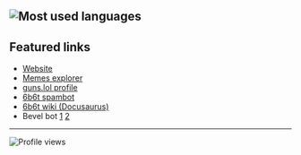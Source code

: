 ![Most used languages](https://github-readme-stats.vercel.app/api/top-langs/?username=CubeBeveled&layout=compact&theme=radical)<br>
---
## Featured links
* [Website](https://beveledcube.vercel.app/)
* [Memes explorer](https://memes-silk.vercel.app/)
* [guns.lol profile](https://guns.lol/beveled)
* [6b6t spambot](https://github.com/CubeBeveled/6b6t-advertising)
* [6b6t wiki (Docusaurus)](https://6b6t-wiki.vercel.app/)
* Bevel bot [1](https://top.gg/bot/1086580917608402984) [2](https://discord.ly/bevel)
---
![Profile views](https://komarev.com/ghpvc/?username=CubeBeveled&style=flat-square)
